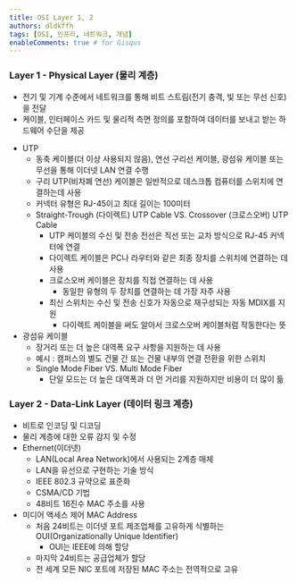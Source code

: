 ```yaml
---
title: OSI Layer 1, 2
authors: dldkffh
tags: [OSI, 인프라, 네트워크, 개념]
enableComments: true # for Gisqus
---
```


### Layer 1 - Physical Layer (물리 계층)

- 전기 및 기계 수준에서 네트워크를 통해 비트 스트림(전기 충격, 빛 또는 무선 신호)을 전달
- 케이블, 인터페이스 카드 및 물리적 측면 정의를 포함하여 데이터를 보내고 받는 하드웨어 수단을 제공

<!--truncate-->

- UTP
  - 동축 케이블(더 이상 사용되지 않음), 연선 구리선 케이블, 광섬유 케이블 또는 무선을 통해 이더넷 LAN 연결 수행
  - 구리 UTP(비차폐 연선) 케이블은 일반적으로 데스크톱 컴퓨터를 스위치에 연결하는데 사용
  - 커넥터 유형은 RJ-45이고 최대 길이는 100미터
  - Straight-Trough (다이렉트) UTP Cable VS. Crossover (크로스오버) UTP Cable
    - UTP 케이블의 수신 및 전송 전선은 직선 또는 교차 방식으로 RJ-45 커넥터에 연결
    - 다이렉트 케이블은 PC나 라우터와 같은 최종 장치를 스위치에 연결하는 데 사용
    - 크로스오버 케이블은 장치를 직접 연결하는 데 사용
      - 동일한 유형의 두 장치를 연결하는 데 가장 자주 사용
    - 최신 스위치는 수신 및 전송 신호가 자동으로 재구성되는 자동 MDIX를 지원
      - 다이렉트 케이블을 써도 알아서 크로스오버 케이블처럼 작동한다는 뜻
- 광섬유 케이블
  - 장거리 또는 더 높은 대역폭 요구 사항을 지원하는 데 사용
  - 예시 : 캠퍼스의 별도 건물 간 또는 건물 내부의 연결 전환을 위한 스위치
  - Single Mode Fiber VS. Multi Mode Fiber
    - 단일 모드는 더 높은 대역폭과 더 먼 거리를 지원하지만 비용이 더 많이 듦

### Layer 2 - Data-Link Layer (데이터 링크 계층)

- 비트로 인코딩 및 디코딩
- 물리 계층에 대한 오류 감지 및 수정
- Ethernet(이더넷)
  - LAN(Local Area Network)에서 사용되는 2계층 매체
  - LAN을 유선으로 구현하는 기술 방식
  - IEEE 802.3 규약으로 표준화
  - CSMA/CD 기법
  - 48비트 16진수 MAC 주소를 사용
- 미디어 액세스 제어 MAC Address
  - 처음 24비트는 이더넷 포트 제조업체를 고유하게 식별하는 OUI(Organizationally Unique Identifier)
    - OUI는 IEEE에 의해 할당
  - 마지막 24비트는 공급업체가 할당
  - 전 세계 모든 NIC 포트에 저장된 MAC 주소는 전역적으로 고유
